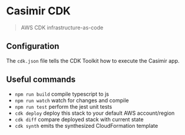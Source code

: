 # Casimir CDK

> AWS CDK infrastructure-as-code

## Configuration

The `cdk.json` file tells the CDK Toolkit how to execute the Casimir app.

## Useful commands

* `npm run build`   compile typescript to js
* `npm run watch`   watch for changes and compile
* `npm run test`    perform the jest unit tests
* `cdk deploy`      deploy this stack to your default AWS account/region
* `cdk diff`        compare deployed stack with current state
* `cdk synth`       emits the synthesized CloudFormation template